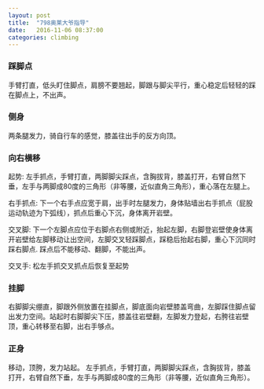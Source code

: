 ```yaml
---
layout: post
title:  "798奥莱大爷指导"
date:   2016-11-06 08:37:00
categories: climbing
---
```

### 踩脚点
手臂打直，低头盯住脚点，肩膀不要翘起，脚跟与脚尖平行，重心稳定后轻轻的踩在脚点上，不出声。

### 侧身
两条腿发力，骑自行车的感觉，膝盖往出手的反方向顶。

### 向右横移
起势: 左手抓点，手臂打直，两脚脚尖踩点，含胸拔背，膝盖打开，右臂自然下垂，左手与两脚成80度的三角形（非等腰，近似直角三角形），重心落在左腿上。

右手抓点: 下一个右手点应宽于肩，出手时左腿发力，身体贴墙出右手抓点（屁股运动轨迹为下弧线），抓点后重心下沉，身体离开岩壁。

交叉脚: 下一个左脚点应位于右脚点右侧或附近，抬起左脚，右脚登岩壁使身体离开岩壁给左脚移动让出空间，左脚交叉轻踩脚点，踩稳后抬起右脚，重心下沉同时踩右脚点.
踩点后不能移动、翻脚，不能出声。

交叉手: 松左手抓交叉抓点后恢复至起势


### 挂脚
右脚脚尖绷直，脚跟外侧放置在挂脚点，脚底面向岩壁膝盖弯曲，左脚踩住脚点留出发力空间。站起时右脚脚尖下压，膝盖往岩壁翻，左脚发力登起，右胯往岩壁顶，重心转移至右脚，出右手够点。


### 正身
移动，顶胯，发力站起。
左手抓点，手臂打直，两脚脚尖踩点，含胸拔背，膝盖打开，右臂自然下垂，左手与两脚成80度的三角形（非等腰，近似直角三角形）。
